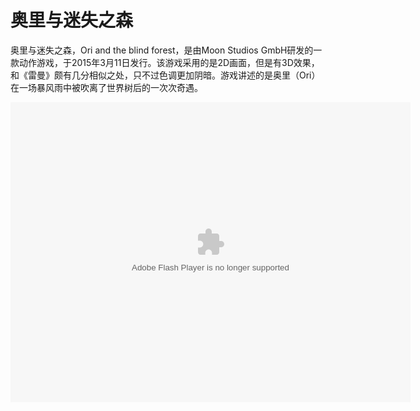 # 奥里与迷失之森

奥里与迷失之森，Ori and the blind forest，是由Moon Studios GmbH研发的一款动作游戏，于2015年3月11日发行。该游戏采用的是2D画面，但是有3D效果，和《雷曼》颇有几分相似之处，只不过色调更加阴暗。游戏讲述的是奥里（Ori）在一场暴风雨中被吹离了世界树后的一次次奇遇。

<embed id="STK_137722048114034" width="640" height="480" wmode="transparent" quality="high" allowfullscreen="true" flashvars="playMovie=true&auto=1" pluginspage="http://get.adobe.com/cn/flashplayer/" allowscriptaccess="never" src="http://static.hdslb.com/miniloader.swf?aid=2129528&page=1" type="application/x-shockwave-flash" style="visibility: visible;"></embed>